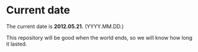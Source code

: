 # Current date

The current date is **2012.05.21.** (YYYY.MM.DD.)

This repository will be good when the world ends, so we will know how long it lasted.